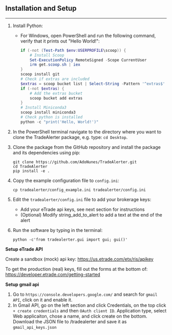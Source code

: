 
## Installation and Setup
 ______________________________

1. Install Python:
   - For Windows, open PowerShell and run the following command, verify that it prints out "Hello World!":
     ```powershell
     if (-not (Test-Path $env:USERPROFILE\scoop)) {
         # Install Scoop
         Set-ExecutionPolicy RemoteSigned -Scope CurrentUser
         irm get.scoop.sh | iex
     }
     scoop install git
     # Check if extras are included
     $extras = scoop bucket list | Select-String -Pattern '^extras$'
     if (-not $extras) {
         # Add the extras bucket    
         scoop bucket add extras
     }
     # Install Miniconda3
     scoop install miniconda3     
     # Check python is installed
     python -c "print('Hello, World!')"
     ```

2. In the PowerShell terminal navigate to the directory where you want to clone the TradeAlerter package, e.g. type: `cd Desktop`.

3. Clone the package from the GitHub repository and install the package and its dependencies using pip:
   ```shell
   git clone https://github.com/AdoNunes/TradeAlerter.git
   cd TradeAlerter
   pip install -e .
   ```

5. Copy the example configuration file to `config.ini`:
   ```shell
   cp tradealerter/config_example.ini tradealerter/config.ini
   ```

6. Edit the `tradealerter/config.ini` file to add your brokerage keys:
   - Add your eTrade api keys, see next section for instructions
   - (Optional) Modify string_add_to_alert to add a text at the end of the alert

7. Run the software by typing in the terminal:
    ```shell 
    python -c'from tradealerter.gui import gui; gui()'
    ```

**Setup eTrade API**

Create a sandbox (mock) api key:
https://us.etrade.com/etx/ris/apikey

To get the production (real) keys, fill out the forms at the bottom of:
https://developer.etrade.com/getting-started


**Setup gmail api**

1. Go to `https://console.developers.google.com/` and search for `gmail API`, click on it and enable it.
2. In Gmail API, go on the left section and click Credentials, on the top click `+ create credentials` and then `OAuth client ID`.
Application type, select Web applicaiton, chose a name, and click create on the bottom. 
Download the JSON file to /tradealerter and save it as `gmail_api_keys.json`